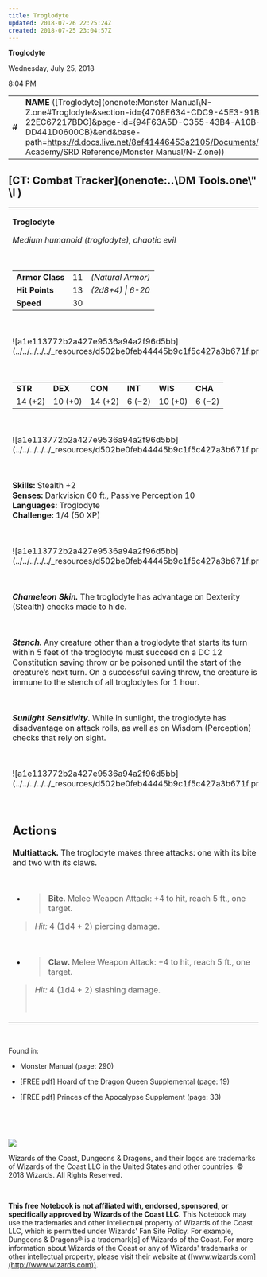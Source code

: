 ```yaml
---
title: Troglodyte
updated: 2018-07-26 22:25:24Z
created: 2018-07-25 23:04:57Z
---
```


**Troglodyte**

Wednesday, July 25, 2018

8:04 PM

|        |                                                                                                                                                                                                                                                                                              |        |        |        |     |       |       |
|--------|----------------------------------------------------------------------------------------------------------------------------------------------------------------------------------------------------------------------------------------------------------------------------------------------|--------|--------|--------|-----|-------|-------|
| **\#** | **NAME** ([Troglodyte](onenote:Monster Manual\\N-Z.one#Troglodyte&section-id={4708E634-CDC9-45E3-91B3-22EC67217BDC}&page-id={94F63A5D-C355-43B4-A10B-DD441D0600CB}&end&base-path=https://d.docs.live.net/8ef41446453a2105/Documents/Adventure Academy/SRD Reference/Monster Manual/N-Z.one)) | **11** | **13** | **13** | \-  | Notes | 50 XP |

## [CT: Combat Tracker](onenote:..\\DM Tools.one\\" \l )

<table><tbody><tr class="odd"><td><p><strong>Troglodyte</strong></p><p><em>Medium humanoid (troglodyte), chaotic evil</em></p><p> </p><table><tbody><tr class="odd"><td><strong>Armor Class</strong></td><td>11</td><td><em>(Natural Armor)</em></td></tr><tr class="even"><td><strong>Hit Points</strong></td><td>13</td><td><em>(2d8+4) | 6-20</em></td></tr><tr class="odd"><td><strong>Speed</strong></td><td>30</td><td> </td></tr></tbody></table><p> </p><p>![a1e113772b2a427e9536a94a2f96d5bb](../../../../../_resources/d502be0feb44445b9c1f5c427a3b671f.png)</p><p> </p><table><tbody><tr class="odd"><td><strong>STR</strong></td><td><strong>DEX</strong></td><td><strong>CON</strong></td><td><strong>INT</strong></td><td><strong>WIS</strong></td><td><strong>CHA</strong></td></tr><tr class="even"><td>14 (+2)</td><td>10 (+0)</td><td>14 (+2)</td><td>6 (−2)</td><td>10 (+0)</td><td>6 (−2)</td></tr></tbody></table><p> </p><p>![a1e113772b2a427e9536a94a2f96d5bb](../../../../../_resources/d502be0feb44445b9c1f5c427a3b671f.png)</p><p> </p><p><strong>Skills:</strong> Stealth +2<br />
<strong>Senses:</strong> Darkvision 60 ft., Passive Perception 10<br />
<strong>Languages:</strong> Troglodyte<br />
<strong>Challenge:</strong> 1/4 (50 XP)</p><p> </p><p>![a1e113772b2a427e9536a94a2f96d5bb](../../../../../_resources/d502be0feb44445b9c1f5c427a3b671f.png)</p><p> </p><p><em><strong>Chameleon Skin.</strong></em> The troglodyte has advantage on Dexterity (Stealth) checks made to hide.</p><p> </p><p><em><strong>Stench.</strong></em> Any creature other than a troglodyte that starts its turn within 5 feet of the troglodyte must succeed on a DC 12 Constitution saving throw or be poisoned until the start of the creature’s next turn. On a successful saving throw, the creature is immune to the stench of all troglodytes for 1 hour.</p><p> </p><p><em><strong>Sunlight Sensitivity.</strong></em> While in sunlight, the troglodyte has disadvantage on attack rolls, as well as on Wisdom (Perception) checks that rely on sight.</p><p> </p><p>![a1e113772b2a427e9536a94a2f96d5bb](../../../../../_resources/d502be0feb44445b9c1f5c427a3b671f.png)</p><p> </p><h2 id="actions"><strong>Actions</strong></h2><p><strong>Multiattack.</strong> The troglodyte makes three attacks: one with its bite and two with its claws.</p><p> </p><ul><li><blockquote><p><strong>Bite.</strong> Melee Weapon Attack: +4 to hit, reach 5 ft., one target.</p></blockquote></li></ul><blockquote><p><em>Hit:</em> 4 (1d4 + 2) piercing damage.</p></blockquote><p> </p><ul><li><blockquote><p><strong>Claw.</strong> Melee Weapon Attack: +4 to hit, reach 5 ft., one target.</p></blockquote></li></ul><blockquote><p><em>Hit:</em> 4 (1d4 + 2) slashing damage.</p><p> </p></blockquote></td></tr></tbody></table>

 

Found in:

-   Monster Manual (page: 290)

-   \[FREE pdf\] Hoard of the Dragon Queen Supplemental (page: 19)

-   \[FREE pdf\] Princes of the Apocalypse Supplement (page: 33)

 

 

![](tmp\media\image2.png)

Wizards of the Coast, Dungeons & Dragons, and their logos are trademarks of Wizards of the Coast LLC in the United States and other countries. © 2018 Wizards. All Rights Reserved.

 

**This free Notebook is not affiliated with, endorsed, sponsored, or specifically approved by Wizards of the Coast LLC**. This Notebook may use the trademarks and other intellectual property of Wizards of the Coast LLC, which is permitted under Wizards' Fan Site Policy. For example, Dungeons & Dragons® is a trademark\[s\] of Wizards of the Coast. For more information about Wizards of the Coast or any of Wizards' trademarks or other intellectual property, please visit their website at ([www.wizards.com](http://www.wizards.com)).
